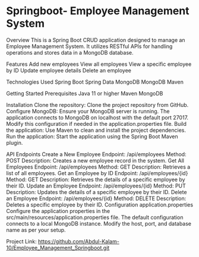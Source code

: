 # Springboot- Employee Management System

Overview
This is a Spring Boot CRUD application designed to manage an Employee Management System. It utilizes RESTful APIs for handling operations and stores data in a MongoDB database.

Features
Add new employees
View all employees
View a specific employee by ID
Update employee details
Delete an employee 

Technologies Used
Spring Boot
Spring Data MongoDB
MongoDB
Maven

Getting Started
Prerequisites
Java 11 or higher
Maven
MongoDB

Installation
Clone the repository: Clone the project repository from GitHub.
Configure MongoDB: Ensure your MongoDB server is running. The application connects to MongoDB on localhost with the default port 27017. Modify this configuration if needed in the application.properties file.
Build the application: Use Maven to clean and install the project dependencies.
Run the application: Start the application using the Spring Boot Maven plugin.

API Endpoints
Create a New Employee
Endpoint: /api/employees
Method: POST
Description: Creates a new employee record in the system.
Get All Employees
Endpoint: /api/employees
Method: GET
Description: Retrieves a list of all employees.
Get an Employee by ID
Endpoint: /api/employees/{id}
Method: GET
Description: Retrieves the details of a specific employee by their ID.
Update an Employee
Endpoint: /api/employees/{id}
Method: PUT
Description: Updates the details of a specific employee by their ID.
Delete an Employee
Endpoint: /api/employees/{id}
Method: DELETE
Description: Deletes a specific employee by their ID.
Configuration
application.properties
Configure the application properties in the src/main/resources/application.properties file. The default configuration connects to a local MongoDB instance. Modify the host, port, and database name as per your setup.

Project Link: https://github.com/Abdul-Kalam-10/Employee_Management_Springboot.git
